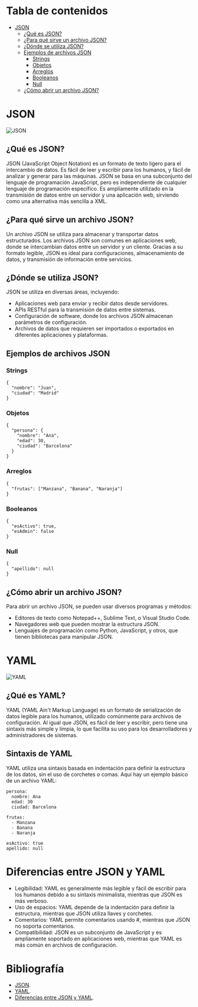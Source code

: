 # Tabla de contenidos
- [JSON](#json)
  - [¿Qué es JSON?](#qué-es-json)
  - [¿Para qué sirve un archivo JSON?](#para-qué-sirve-un-archivo-json)
  - [¿Dónde se utiliza JSON?](#dónde-se-utiliza-json)
  - [Ejemplos de archivos JSON](#ejemplos-de-archivos-json)
    - [Strings](#strings)
    - [Objetos](#objetos)
    - [Arreglos](#arreglos)
    - [Booleanos](#booleanos)
    - [Null](#null)
  - [¿Cómo abrir un archivo JSON?](#cómo-abrir-un-archivo-json)

# JSON
![JSON](https://static.vecteezy.com/system/resources/previews/015/426/183/non_2x/json-file-format-icon-json-extension-line-icon-free-vector.jpg)

## ¿Qué es JSON?
JSON (JavaScript Object Notation) es un formato de texto ligero para el intercambio de datos. Es fácil de leer y escribir para los humanos, y fácil de analizar y generar para las máquinas. JSON se basa en una subconjunto del lenguaje de programación JavaScript, pero es independiente de cualquier lenguaje de programación específico. Es ampliamente utilizado en la transmisión de datos entre un servidor y una aplicación web, sirviendo como una alternativa más sencilla a XML.

## ¿Para qué sirve un archivo JSON?
Un archivo JSON se utiliza para almacenar y transportar datos estructurados. Los archivos JSON son comunes en aplicaciones web, donde se intercambian datos entre un servidor y un cliente. Gracias a su formato legible, JSON es ideal para configuraciones, almacenamiento de datos, y transmisión de información entre servicios.

## ¿Dónde se utiliza JSON?
JSON se utiliza en diversas áreas, incluyendo:
- Aplicaciones web para enviar y recibir datos desde servidores.
- APIs RESTful para la transmisión de datos entre sistemas.
- Configuración de software, donde los archivos JSON almacenan parámetros de configuración.
- Archivos de datos que requieren ser importados o exportados en diferentes aplicaciones y plataformas.

## Ejemplos de archivos JSON
### Strings
```
{
  "nombre": "Juan",
  "ciudad": "Madrid"
}
```

### Objetos
```
{
  "persona": {
    "nombre": "Ana",
    "edad": 30,
    "ciudad": "Barcelona"
  }
}
```
### Arreglos
```
{
  "frutas": ["Manzana", "Banana", "Naranja"]
}
```
### Booleanos
```
{
  "esActivo": true,
  "esAdmin": false
}
```
### Null
```
{
  "apellido": null
}
```
## ¿Cómo abrir un archivo JSON?
Para abrir un archivo JSON, se pueden usar diversos programas y métodos:

- Editores de texto como Notepad++, Sublime Text, o Visual Studio Code.
- Navegadores web que pueden mostrar la estructura JSON.
- Lenguajes de programación como Python, JavaScript, y otros, que tienen bibliotecas para manipular JSON.

# YAML
![YAML](https://media.licdn.com/dms/image/D4D12AQGtHSb18Dvh1Q/article-cover_image-shrink_720_1280/0/1695637064391?e=2147483647&v=beta&t=wRiEJFQmw12BL5FA65i2yn18DdsYkfR3Xo4V6Kn7uuY)

## ¿Qué es YAML?
YAML (YAML Ain't Markup Language) es un formato de serialización de datos legible para los humanos, utilizado comúnmente para archivos de configuración. Al igual que JSON, es fácil de leer y escribir, pero tiene una sintaxis más simple y limpia, lo que facilita su uso para los desarrolladores y administradores de sistemas.

## Sintaxis de YAML
YAML utiliza una sintaxis basada en indentación para definir la estructura de los datos, sin el uso de corchetes o comas. Aquí hay un ejemplo básico de un archivo YAML:
```
persona:
  nombre: Ana
  edad: 30
  ciudad: Barcelona

frutas:
  - Manzana
  - Banana
  - Naranja

esActivo: true
apellido: null
```

# Diferencias entre JSON y YAML
- Legibilidad: YAML es generalmente más legible y fácil de escribir para los humanos debido a su sintaxis minimalista, mientras que JSON es más verboso.
- Uso de espacios: YAML depende de la indentación para definir la estructura, mientras que JSON utiliza llaves y corchetes.
- Comentarios: YAML permite comentarios usando #, mientras que JSON no soporta comentarios.
- Compatibilidad: JSON es un subconjunto de JavaScript y es ampliamente soportado en aplicaciones web, mientras que YAML es más común en archivos de configuración.

# Bibliografía
- [JSON](https://blog.hubspot.es/website/que-es-json).
- [YAML](https://www.redhat.com/es/topics/automation/what-is-yaml).
- [Diferencias entre JSON y YAML](https://aws.amazon.com/es/compare/the-difference-between-yaml-and-json/).
